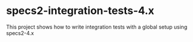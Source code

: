 # specs2-integration-tests-4.x
This project shows how to write integration tests with a global setup using specs2-4.x
